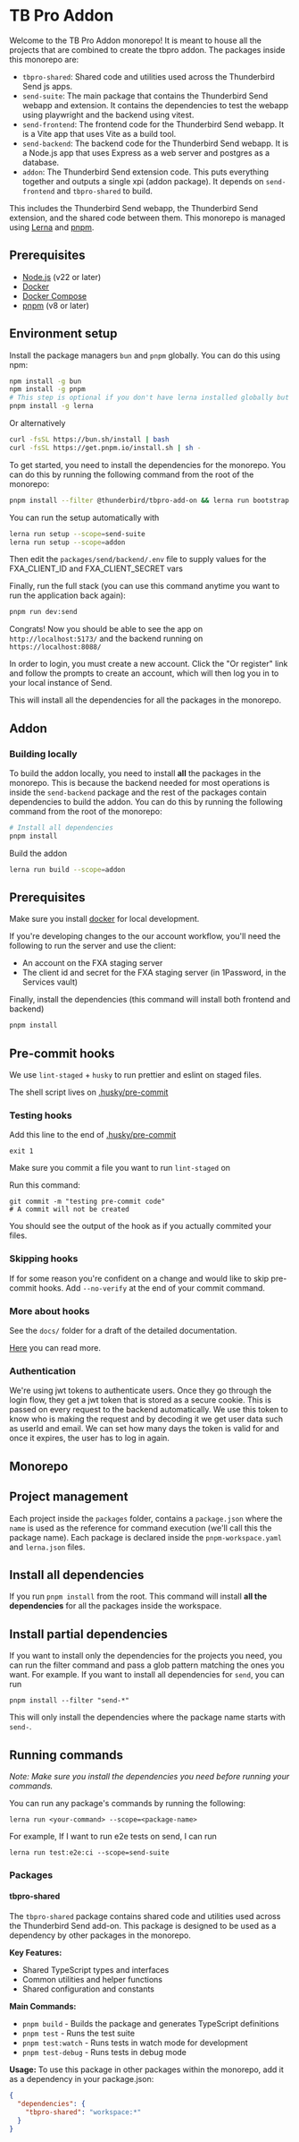 # TB Pro Addon

Welcome to the TB Pro Addon monorepo! It is meant to house all the projects that are combined to create the tbpro addon.
The packages inside this monorepo are:

- `tbpro-shared`: Shared code and utilities used across the Thunderbird Send js apps.
- `send-suite`: The main package that contains the Thunderbird Send webapp and extension. It contains the dependencies to test the webapp using playwright and the backend using vitest.
- `send-frontend`: The frontend code for the Thunderbird Send webapp. It is a Vite app that uses Vite as a build tool.
- `send-backend`: The backend code for the Thunderbird Send webapp. It is a Node.js app that uses Express as a web server and postgres as a database.
- `addon`: The Thunderbird Send extension code. This puts everything together and outputs a single xpi (addon package). It depends on `send-frontend` and `tbpro-shared` to build.

This includes the Thunderbird Send webapp, the Thunderbird Send extension, and the shared code between them.
This monorepo is managed using [Lerna](https://lerna.js.org/) and [pnpm](https://pnpm.io/).

## Prerequisites

- [Node.js](https://nodejs.org/en/download/) (v22 or later)
- [Docker](https://www.docker.com/get-started/)
- [Docker Compose](https://docs.docker.com/compose/install/)
- [pnpm](https://pnpm.io/installation) (v8 or later)

## Environment setup

Install the package managers `bun` and `pnpm` globally. You can do this using npm:

```sh
npm install -g bun
npm install -g pnpm
# This step is optional if you don't have lerna installed globally but it's easier to run commands that use it
pnpm install -g lerna
```

Or alternatively

```sh
curl -fsSL https://bun.sh/install | bash
curl -fsSL https://get.pnpm.io/install.sh | sh -
```

To get started, you need to install the dependencies for the monorepo. You can do this by running the following command from the root of the monorepo:

```sh
pnpm install --filter @thunderbird/tbpro-add-on && lerna run bootstrap
```

You can run the setup automatically with

```sh
lerna run setup --scope=send-suite
lerna run setup --scope=addon
```

Then edit the `packages/send/backend/.env` file to supply values for the FXA_CLIENT_ID and FXA_CLIENT_SECRET vars

Finally, run the full stack (you can use this command anytime you want to run the application back again):

```sh
pnpm run dev:send
```

Congrats! Now you should be able to see the app on `http://localhost:5173/` and the backend running on `https://localhost:8088/`

In order to login, you must create a new account. Click the "Or register" link and follow the prompts to create an account, which will then log you in to your local instance of Send.

This will install all the dependencies for all the packages in the monorepo.

## Addon

### Building locally

To build the addon locally, you need to install **all** the packages in the monorepo. This is because the backend needed for most operations is inside the `send-backend` package and the rest of the packages contain dependencies to build the addon. You can do this by running the following command from the root of the monorepo:

```sh
# Install all dependencies
pnpm install
```

Build the addon

```sh
lerna run build --scope=addon
```

## Prerequisites

Make sure you install [docker](https://www.docker.com/get-started/) for local development.

If you're developing changes to the our account workflow, you'll need the following to run the server and use the client:

- An account on the FXA staging server
- The client id and secret for the FXA staging server (in 1Password, in the Services vault)

Finally, install the dependencies (this command will install both frontend and backend)

```sh
pnpm install
```

## Pre-commit hooks

We use `lint-staged` + `husky` to run prettier and eslint on staged files.

The shell script lives on [.husky/pre-commit](./.husky/pre-commit)

### Testing hooks

Add this line to the end of [.husky/pre-commit](./.husky/pre-commit)

`exit 1`

Make sure you commit a file you want to run `lint-staged` on

Run this command:

```
git commit -m "testing pre-commit code"
# A commit will not be created
```

You should see the output of the hook as if you actually commited your files.

### Skipping hooks

If for some reason you're confident on a change and would like to skip pre-commit hooks. Add `--no-verify` at the end of your commit command.

### More about hooks

See the `docs/` folder for a draft of the detailed documentation.

[Here](https://typicode.github.io/husky/how-to.html#testing-hooks-without-committing) you can read more.

### Authentication

We're using jwt tokens to authenticate users. Once they go through the login flow, they get a jwt token that is stored as a secure cookie. This is passed on every request to the backend automatically. We use this token to know who is making the request and by decoding it we get user data such as userId and email. We can set how many days the token is valid for and once it expires, the user has to log in again.

## Monorepo

## Project management

Each project inside the `packages` folder, contains a `package.json` where the `name` is used as the reference for command execution (we'll call this the package name). Each package is declared inside the `pnpm-workspace.yaml` and `lerna.json` files.

## Install all dependencies

If you run `pnpm install` from the root. This command will install **all the dependencies** for all the packages inside the workspace.

## Install partial dependencies

If you want to install only the dependencies for the projects you need, you can run the filter command and pass a glob pattern matching the ones you want. For example. If you want to install all dependencies for `send`, you can run

`pnpm install --filter "send-*"`

This will only install the dependencies where the package name starts with `send-`.

## Running commands

_Note: Make sure you install the dependencies you need before running your commands._

You can run any package's commands by running the following:

`lerna run <your-command> --scope=<package-name>`

For example, If I want to run e2e tests on send, I can run

`lerna run test:e2e:ci --scope=send-suite`

### Packages

#### tbpro-shared

The `tbpro-shared` package contains shared code and utilities used across the Thunderbird Send add-on. This package is designed to be used as a dependency by other packages in the monorepo.

**Key Features:**

- Shared TypeScript types and interfaces
- Common utilities and helper functions
- Shared configuration and constants

**Main Commands:**

- `pnpm build` - Builds the package and generates TypeScript definitions
- `pnpm test` - Runs the test suite
- `pnpm test:watch` - Runs tests in watch mode for development
- `pnpm test-debug` - Runs tests in debug mode

**Usage:**
To use this package in other packages within the monorepo, add it as a dependency in your package.json:

```json
{
  "dependencies": {
    "tbpro-shared": "workspace:*"
  }
}
```
